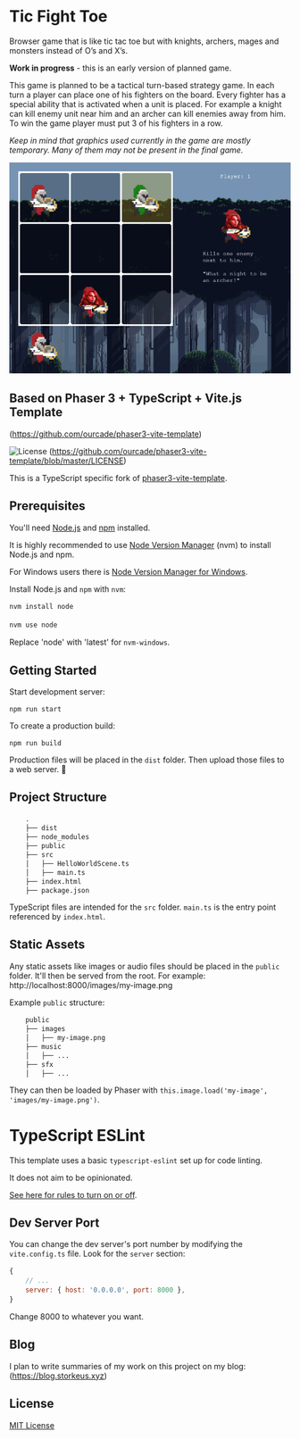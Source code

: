 # Tic Fight Toe
Browser game that is like tic tac toe but with knights, archers, mages and monsters instead of O’s and X’s.

**Work in progress** - this is an early version of planned game.

This game is planned to be a tactical turn-based strategy game. In each turn a player can place one of his fighters on the board. Every fighter has a special ability that is activated when a unit is placed. For example a knight can kill enemy unit near him and an archer can kill enemies away from him. To win the game player must put 3 of his fighters in a row.

*Keep in mind that graphics used currently in the game are mostly temporary. Many of them may not be present in the final game.*

![Basic look of the game](/screenshots/game.png)

## Based on Phaser 3 + TypeScript + Vite.js Template
(https://github.com/ourcade/phaser3-vite-template)

![License](https://img.shields.io/badge/license-MIT-green) (https://github.com/ourcade/phaser3-vite-template/blob/master/LICENSE)

This is a TypeScript specific fork of [phaser3-vite-template](https://github.com/ourcade/phaser3-vite-template).

## Prerequisites

You'll need [Node.js](https://nodejs.org/en/) and [npm](https://www.npmjs.com/) installed.

It is highly recommended to use [Node Version Manager](https://github.com/nvm-sh/nvm) (nvm) to install Node.js and npm.

For Windows users there is [Node Version Manager for Windows](https://github.com/coreybutler/nvm-windows).

Install Node.js and `npm` with `nvm`:

```bash
nvm install node

nvm use node
```

Replace 'node' with 'latest' for `nvm-windows`.

## Getting Started

Start development server:

```
npm run start
```

To create a production build:

```
npm run build
```

Production files will be placed in the `dist` folder. Then upload those files to a web server. 🎉

## Project Structure

```
    .
    ├── dist
    ├── node_modules
    ├── public
    ├── src
    │   ├── HelloWorldScene.ts
    │   ├── main.ts
	├── index.html
    ├── package.json
```

TypeScript files are intended for the `src` folder. `main.ts` is the entry point referenced by `index.html`.

## Static Assets

Any static assets like images or audio files should be placed in the `public` folder. It'll then be served from the root. For example: http://localhost:8000/images/my-image.png

Example `public` structure:

```
    public
    ├── images
    │   ├── my-image.png
    ├── music
    │   ├── ...
    ├── sfx
    │   ├── ...
```

They can then be loaded by Phaser with `this.image.load('my-image', 'images/my-image.png')`.

# TypeScript ESLint

This template uses a basic `typescript-eslint` set up for code linting.

It does not aim to be opinionated.

[See here for rules to turn on or off](https://eslint.org/docs/rules/).

## Dev Server Port

You can change the dev server's port number by modifying the `vite.config.ts` file. Look for the `server` section:

```js
{
	// ...
	server: { host: '0.0.0.0', port: 8000 },
}
```

Change 8000 to whatever you want.

## Blog
I plan to write summaries of my work on this project on my blog:
(https://blog.storkeus.xyz)

## License
[MIT License](https://github.com/Storkeus/tic-fight-toe/blob/master/LICENSE)